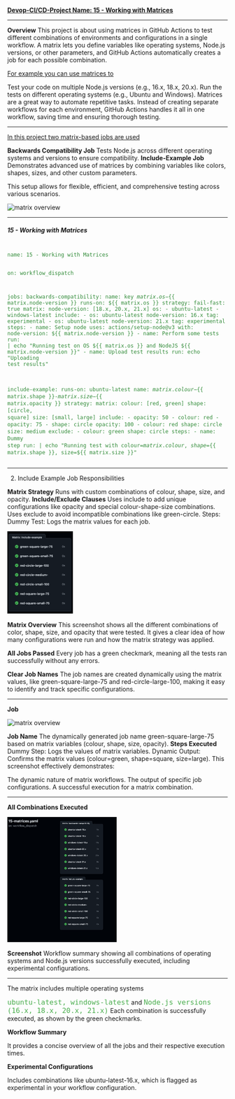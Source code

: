 <u>**Devop-CI/CD-Project Name: 15 - Working with Matrices**</u>

------------------------------------------------------
**Overview**
This project is about using matrices in GitHub Actions to test different combinations of environments and configurations in a single workflow. A matrix lets you define variables like operating systems, Node.js versions, or other parameters, and GitHub Actions automatically creates a job for each possible combination.

<u>For example you can use matrices to</u>

Test your code on multiple Node.js versions (e.g., 16.x, 18.x, 20.x).
Run the tests on different operating systems (e.g., Ubuntu and Windows).
Matrices are a great way to automate repetitive tasks. Instead of creating separate workflows for each environment, GitHub Actions handles it all in one workflow, saving time and ensuring thorough testing.

-------------------------------------------------
<u>In this project two matrix-based jobs are used</u>

**Backwards Compatibility Job** 
Tests Node.js across different operating systems and versions to ensure compatibility.
**Include-Example Job** 
Demonstrates advanced use of matrices by combining variables like colors, shapes, sizes, and other custom parameters.

This setup allows for flexible, efficient, and comprehensive testing across various scenarios.

<image src="matrices-job-workflow.png" alt="matrix overview" width="180" height="auto"> 


--------------------------------------------------------
<!DOCTYPE html>
<html lang="en">
<head>
    <meta charset="UTF-8">
    <meta name="viewport" content="width=device-width, initial-scale=12.0">
    <title>Working with Matrices</title>
    <style>
        .menlo {
            font-family: 'Menlo', monospace;
            font-size: 12px;
            color: #00700ACC; /* Optional: Black color */
        }
    </style>
</head>
<body>
    <h5>15 - Working with Matrices</h1>
    <pre>
<code class="menlo">
name: 15 - Working with Matrices

on:
  workflow_dispatch

jobs: 
  backwards-compatibility:
    name: key ${{ matrix.os }}-${{ matrix.node-version }}
    runs-on: ${{ matrix.os }}
    strategy:
      fail-fast: true
      matrix:
        node-version: [18.x, 20.x, 21.x]
        os: 
          - ubuntu-latest
          - windows-latest
        include:
          - os: ubuntu-latest
            node-version: 16.x
            tag: experimental
          - os: ubuntu-latest
            node-version: 21.x
            tag: experimental
    steps: 
      - name: Setup node
        uses: actions/setup-node@v3
        with:
          node-version: ${{ matrix.node-version }}
      - name: Perform some tests
        run: | 
          echo "Running test on OS ${{ matrix.os }} and NodeJS ${{ matrix.node-version }}"
      - name: Upload test results
        run: echo "Uploading test results"

  include-example:
    runs-on: ubuntu-latest
    name: ${{ matrix.colour }}-${{ matrix.shape }}-${{ matrix.size }}-${{ matrix.opacity }}
    strategy:
      matrix:
        colour: [red, green]
        shape: [circle, square]
        size: [small, large]
        include:
          - opacity: 50
          - colour: red
          - opacity: 75
          - shape: circle
            opacity: 100
          - colour: red
            shape: circle
            size: medium
        exclude:
          - colour: green
            shape: circle
    steps:
      - name: Dummy step
        run: |
          echo "Running test with colour=${{ matrix.colour }}, shape=${{ matrix.shape }}, size=${{ matrix.size }}"
</code>
    </pre>
</body>
</html>

-------------------------------

2. Include Example Job Responsibilities

**Matrix Strategy** 
Runs with custom combinations of colour, shape, size, and opacity.
**Include/Exclude Clauses**
Uses include to add unique configurations like opacity and special colour-shape-size combinations.
Uses exclude to avoid incompatible combinations like green-circle.
Steps:
Dummy Test: Logs the matrix values for each job.


<img src="matrcies-include-example.png" alt="Matrix Overview" width="150" height="auto">


**Matrix Overview**
This screenshot shows all the different combinations of color, shape, size, and opacity that were tested. It gives a clear idea of how many configurations were run and how the matrix strategy was applied.

**All Jobs Passed**
Every job has a green checkmark, meaning all the tests ran successfully without any errors.

**Clear Job Names**
The job names are created dynamically using the matrix values, like green-square-large-75 and red-circle-large-100, making it easy to identify and track specific configurations. 

--------------------------------------------------
**Job**

<image src="matrices generating values1.png" alt="matrix overview" width="350" height="auto"> 

**Job Name** The dynamically generated job name green-square-large-75 based on matrix variables (colour, shape, size, opacity).
**Steps Executed**
Dummy Step: Logs the values of matrix variables.
Dynamic Output: Confirms the matrix values (colour=green, shape=square, size=large).
This screenshot effectively demonstrates:

The dynamic nature of matrix workflows.
The output of specific job configurations.
A successful execution for a matrix combination.

--------------------------------------------------
**All Combinations Executed**
 
<img src="matrices-backward compaitability.png" alt="Matrix Overview" width="250" height="auto">

**Screenshot** 
Workflow summary showing all combinations of operating systems and Node.js versions successfully executed, including experimental configurations.

----------------------
The matrix includes multiple operating systems

<!DOCTYPE html>
<html lang="en">
<head>
    <meta charset="UTF-8">
    <meta name="viewport" content="width=device-width, initial-scale=1.0">
    <title>Styled Text</title>
    <style>
        .menlo-style {
            font-family: 'Menlo', monospace;
            font-size: 16px;
            color: #4CAF50; /* Optional: Green color */
        }
    </style>
</head>
<body>
    <p>
        <span class="menlo-style">ubuntu-latest, windows-latest</span> and 
        <span class="menlo-style">Node.js versions (16.x, 18.x, 20.x, 21.x)</span>
        Each combination is successfully executed, as shown by the green checkmarks.
    </p>
</body>
</html>

**Workflow Summary**

It provides a concise overview of all the jobs and their respective execution times. 

**Experimental Configurations**

Includes combinations like ubuntu-latest-16.x, which is flagged as experimental in your workflow configuration.







